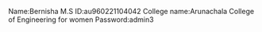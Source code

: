 Name:Bernisha M.S
ID:au960221104042
College name:Arunachala College of Engineering for women
Password:admin3
